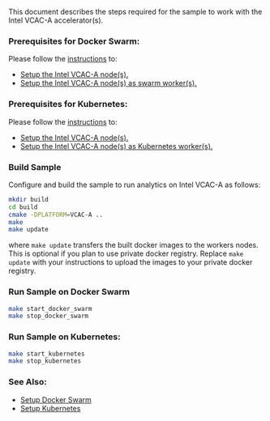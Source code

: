 
This document describes the steps required for the sample to work with the Intel VCAC-A accelerator(s).    

### Prerequisites for Docker Swarm:

Please follow the [instructions](https://github.com/OpenVisualCloud/Dockerfiles/tree/master/VCAC-A) to:  
- [Setup the Intel VCAC-A node(s).](https://github.com/OpenVisualCloud/Dockerfiles/blob/master/VCAC-A/README.md#setup-the-vcac-a)     
- [Setup the Intel VCAC-A node(s) as swarm worker(s).](https://github.com/OpenVisualCloud/Dockerfiles/blob/master/VCAC-A/README.md#setup-the-vcac-a-as-swarm-node)     

### Prerequisites for Kubernetes:

Please follow the [instructions](https://github.com/OpenVisualCloud/Dockerfiles/tree/master/VCAC-A) to:  
- [Setup the Intel VCAC-A node(s).](https://github.com/OpenVisualCloud/Dockerfiles/blob/master/VCAC-A/README.md#setup-the-vcac-a)     
- [Setup the Intel VCAC-A node(s) as Kubernetes worker(s).](https://github.com/OpenVisualCloud/Dockerfiles/tree/master/VCAC-A#setup-the-vcac-a-as-kubernetes-node)     

### Build Sample

Configure and build the sample to run analytics on Intel VCAC-A as follows:     

```sh
mkdir build
cd build
cmake -DPLATFORM=VCAC-A ..
make
make update
```

where `make update` transfers the built docker images to the workers nodes. This is optional if you plan to use private docker registry. Replace `make update` with your instructions to upload the images to your private docker registry.   

### Run Sample on Docker Swarm

```sh
make start_docker_swarm
make stop_docker_swarm
```

### Run Sample on Kubernetes:

```sh
make start_kubernetes
make stop_kubernetes
```

### See Also:

- [Setup Docker Swarm](../deployment/docker-swarm/README.md)
- [Setup Kubernetes](../deployment/kubernetes/README.md)

